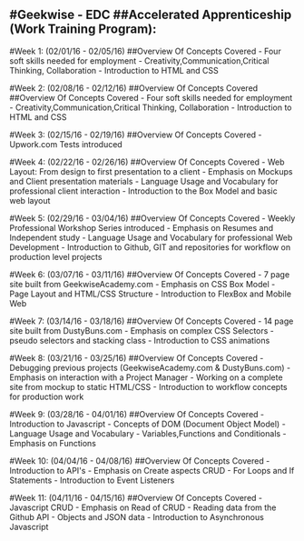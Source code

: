 #Geekwise - EDC
##Accelerated Apprenticeship (Work Training Program): 
---
#Week 1: (02/01/16 - 02/05/16)
	##Overview Of Concepts Covered
	- Four soft skills needed for employment
	- Creativity,Communication,Critical Thinking, Collaboration
	- Introduction to HTML and CSS
   
#Week 2: (02/08/16 - 02/12/16)
##Overview Of Concepts Covered
	##Overview Of Concepts Covered
	- Four soft skills needed for employment
	- Creativity,Communication,Critical Thinking, Collaboration
	- Introduction to HTML and CSS
	
#Week 3: (02/15/16 - 02/19/16)
	##Overview Of Concepts Covered
	- Upwork.com Tests introduced
	
#Week 4: (02/22/16 - 02/26/16)
	##Overview Of Concepts Covered
	- Web Layout: From design to first presentation to a client
	- Emphasis on Mockups and Client presentation materials
	- Language Usage and Vocabulary for professional client interaction
	- Introduction to the Box Model and basic web layout

#Week 5: (02/29/16 - 03/04/16)
	##Overview Of Concepts Covered
	- Weekly Professional Workshop Series introduced
	- Emphasis on Resumes and Independent study 
	- Language Usage and Vocabulary for professional Web Development
	- Introduction to Github, GIT and repositories for workflow on production level projects
	

	
#Week 6: (03/07/16 - 03/11/16)
	##Overview Of Concepts Covered
	- 7 page site built from GeekwiseAcademy.com
	- Emphasis on CSS Box Model 
	- Page Layout and HTML/CSS Structure 
	- Introduction to FlexBox and Mobile Web
	
#Week 7: (03/14/16 - 03/18/16)
	##Overview Of Concepts Covered
	- 14 page site built from DustyBuns.com
	- Emphasis on complex CSS Selectors
	- pseudo selectors and stacking class 
	- Introduction to CSS animations
	
#Week 8: (03/21/16 - 03/25/16)
	##Overview Of Concepts Covered
	- Debugging previous projects (GeekwiseAcademy.com & DustyBuns.com)
	- Emphasis on interaction with a Project Manager
	- Working on a complete site from mockup to static HTML/CSS 
	- Introduction to workflow concepts for production work

#Week 9: (03/28/16 - 04/01/16)
	##Overview Of Concepts Covered
	- Introduction to Javascript
	- Concepts of DOM (Document Object Model)
	- Language Usage and Vocabulary
	- Variables,Functions and Conditionals
	- Emphasis on Functions

#Week 10: (04/04/16 - 04/08/16)
	##Overview Of Concepts Covered
	- Introduction to API's
	- Emphasis on Create aspects CRUD
	- For Loops and If Statements
	- Introduction to Event Listeners

#Week 11: (04/11/16 - 04/15/16)
	##Overview Of Concepts Covered
	- Javascript CRUD
	- Emphasis on Read of CRUD
	- Reading data from the Github API
	- Objects and JSON data
	- Introduction to Asynchronous Javascript
